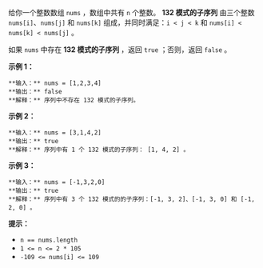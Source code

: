 给你一个整数数组 `nums` ，数组中共有 `n` 个整数。 **132 模式的子序列** 由三个整数 `nums[i]`、`nums[j]` 和
`nums[k]` 组成，并同时满足：`i < j < k` 和 `nums[i] < nums[k] < nums[j]` 。

如果 `nums` 中存在 **132 模式的子序列** ，返回 `true` ；否则，返回 `false` 。

**示例 1：**

    
    
    **输入：** nums = [1,2,3,4]
    **输出：** false
    **解释：** 序列中不存在 132 模式的子序列。
    

**示例 2：**

    
    
    **输入：** nums = [3,1,4,2]
    **输出：** true
    **解释：** 序列中有 1 个 132 模式的子序列： [1, 4, 2] 。
    

**示例 3：**

    
    
    **输入：** nums = [-1,3,2,0]
    **输出：** true
    **解释：** 序列中有 3 个 132 模式的的子序列：[-1, 3, 2]、[-1, 3, 0] 和 [-1, 2, 0] 。
    

**提示：**

  * `n == nums.length`
  * `1 <= n <= 2 * 105`
  * `-109 <= nums[i] <= 109`

